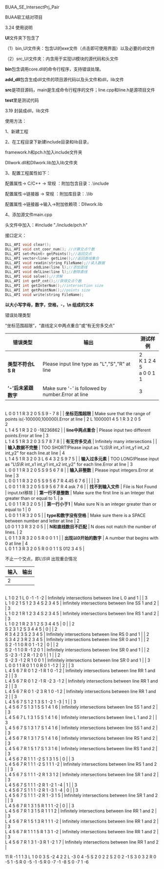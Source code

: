 BUAA_SE_IntersectPrj_Pair

BUAA软工结对项目



3.24 使用说明

**UI**文件夹下包含了

（1）bin_UI文件夹：包含UI的exe文件（点击即可使用界面）以及必要的dll文件

（2）src_UI文件夹：内含用于实现UI模块的源代码和头文件

**bin**包含调用core.dll的命令行程序，支持错误处理。

**add_dll**包含生成dll文件的项目源代码以及头文件和dll，lib文件

**src**是项目源码，main是生成命令行程序的文件；line.cpp和line.h是源项目文件

**test**里是测试代码



3.19 封装成dll，lib文件

使用方法：

1、新建工程

2、在工程目录下新建include目录和lib目录，

framework.h和pch.h加入include文件夹

Dllwork.dll和Dllwork.lib加入lib文件夹

3、配置工程属性如下：

配置属性-> C/C++ -> 常规 ：附加包含目录：.\include

配置属性->链接器 ->  常规 ：附加库目录：.\lib

配置属性->链接器->输入->附加依赖项：Dllwork.lib

4、添加源文件main.cpp

头文件中加入：#include "./include/pch.h"

接口定义：

```c++
DLL_API void clear();
DLL_API void cnt_coor_num(); //计算交点个数
DLL_API set<Point> getPoints();//返回交点
DLL_API vector<line> getLine();//返回直线集合
DLL_API void readin(string FileName);//读入数据
DLL_API void addLine(line l);//添加直线
DLL_API void delLine(line l);//删除直线
DLL_API void solve();//求解
DLL_API int getP_cnt();//获得交点个数
DLL_API int getInterNum();//intersection size
DLL_API int getPointNum();//points size
DLL_API void write(string FileName);
```

**以大小写字母，数字，空格，-，\n 组成的文本**

错误处理类型

“坐标范围超限”，“直线定义中两点重合”或“有无穷多交点”

| 错误类型               | 输出                                                         | 测试样例                                                     |
| ---------------------- | ------------------------------------------------------------ | ------------------------------------------------------------ |
| **类型不符合L S R**    | Please input line type as \"L\",\"S\",\"R\" at line          | 2<br>K 1 2 4 5<br>a 0 0 1 1                                  |
| **‘-’后未紧跟数字**    | Make sure ‘-’ is followed by number.Error at line            | 3
<br/>L 0 0 1 1
R 3 2 0 5
S 9 - 7 8                            |
| **坐标范围超限**       | Make sure that the range of points is(-100000,100000).Error at line | 2
L 1000001 4 5 1
R 3 2 0 5<br/>2<br>L 1 4 5 1
R 3 2 0 -18236862 |
| **line中两点重合**     | Please input two different points.Error at line              | 3
<br/>L 1 4 5 1
R 3 2 0 3
S 7 8 7 8                            |
| **有无穷多交点**       | Infinitely many intersections                                |                                                              |
| **输入数据不完整**     | TOO SHORT!Please input as \"L\\S\\R int_x1 int_y1 int_x2 int_y2\" for each line.at line | 4
<br/>L 1 4 5 1
R 3 2 0 3
L 6 4 3 2
S 9 7 5                     |
| **输入过多元素**       | TOO LONG!Please input as \"L\\S\\R int_x1 int_y1 int_x2 int_y2\" for each line.Error at line | 3
<br/>L 0 0 1 1
R 3 2 0 5
S 9 5 6 7 8                          |
| **输入非整数**         | Please input integers.Error at line                          | 3
<br/>L 0 0 1 1
R 3 2 0 5
S 9 5 6 7
R 4.45 6 7 6                |
|                        |                                                              | 3
<br/>L 0 0 1 1
R 3 2 0 5
S 9 5 6 7
R 4 ask 7 6                 |
| **找不到输入文件**     | File is Not Found                                            | input.txt移除                                                |
| **第一行不是整数**     | Make sure the first line is an Integer that greater than or equal to 1. | a
<br/>L 0 0 1 1
R 3 2 0 5                                     |
| **第一行小于1**        | Make sure N is an integer greater than or equal to 1         | 0
<br/>L 0 0 1 1
R 3 2 0 5                                     |
| **type和数字没有空格** | Make sure there is a SPACE between number and letter at line | 2
<br/>L0 0 1 1 3
R 3 2 0 5                                    |
| **N和直线数目不匹配**  | N does not match the number of lines.                        | 2
<br/>L 0 1 1 3
R 3 2 0 5
R 0 0 1 1                            |
| **出现以0开始的数字**  | A number that begins with 0 at line                          | 4
<br/>L 0 1 1 3
R 3 2 0 5
R 0 0 1 1
S 012 3 4 5                 |

不止一个交点，即L\S\R 出现重合情况

| **输入**                             | **输出**                                         |
| ------------------------------------ | ------------------------------------------------ |
| 2
<br/>L 1 0 2 1
L 0 -1 -1 -2          | Infinitely intersections between line L 0 and 1  |
| 3
<br/>L 1 0 2 1
S 1 2 3 4
S 2 3 4 5    | Infinitely intersections between line SS 1 and 2 |
| 3
<br/>L 1 0 2 1
R 1 2 3 4
S 2 3 4 5    | Infinitely intersections between line RS 1 and 2 |
| 3
<br/>L 1 0 2 1
R 2 3 1 2
S 3 4 4 5    | 0                                                |
| 2
<br/>S 2 3 1 2
S 3 4 4 5             | 0                                                |
| 2
<br/>R 3 4 2 3
S 2 3 4 5             | Infinitely intersections between line RS 0 and 1 |
| 2
<br/>S 3 4 2 3
R 2 3 4 5             | Infinitely intersections between line SR 0 and 1 |
| 2
<br/>S 2 -1 1 0
R 0 1 -1 2           | 0                                                |
| 2
<br/>S 2 -1 1 0
R -1 2 0 1           | Infinitely intersections between line SR 0 and 1 |
| 2
<br/>S -2 3 -1 2
R -1 2 0 1          | 1                                                |
| 2
<br/>S -2 3 -1 2
R 1 0 0 1           | Infinitely intersections between line SR 0 and 1 |
| 3
<br/>L 0 0 1 1
R 0 1 1 0
R 0 1 -1 2   | 2                                                |
| 3
<br/>L 4 5 6 7
R 0 1 2 -1
R 1 0 -1 2  | Infinitely intersections between line RR 1 and 2 |
| 3
<br/>L 4 5 6 7
R 0 1 2 -1
R -2 3 -1 2 | Infinitely intersections between line RR 1 and 2 |
| 3
<br/>L 4 5 6 7
R 0 1 -2 3
R 1 0 -1 2  | Infinitely intersections between line RR 1 and 2 |
| 3
<br/>L 4 5 6 7
S 1 2 1 3
S 1 -2 1 -3  | 1                                                |
| 3
<br/>L 4 5 6 7
S 1 3 1 5
S 1 4 1 6    | Infinitely intersections between line SS 1 and 2 |
| 3
<br/>L 4 5 6 7
L 1 3 1 5
S 1 4 1 6    | Infinitely intersections between line L 1 and 2  |
| 3
<br/>L 4 5 6 7
S 1 3 1 7
S 1 4 1 6    | Infinitely intersections between line SS 1 and 2 |
| 3
<br/>L 4 5 6 7
R 1 3 1 7
S 1 4 1 6    | Infinitely intersections between line RS 1 and 2 |
| 3
<br/>L 4 5 6 7
R 1 5 1 7
S 1 3 1 6    | Infinitely intersections between line RS 1 and 2 |
| 3
<br/>L 4 5 6 7
R 1 1 1 -2
S 1 3 1 5   | 0                                                |
| 3
<br/>L 4 5 6 7
R 1 1 1 -2
S 1 1 1 -2  | Infinitely intersections between line RS 1 and 2 |
| 3
<br/>L 4 5 6 7
S 1 1 1 -2
R 1 3 1 2   | Infinitely intersections between line SR 1 and 2 |
| 3
<br/>L 4 5 6 7
S 1 1 1 -2
R 1 -2 1 -4 | 1                                                |
| 3
<br/>L 4 5 6 7
S 1 1 1 -2
R 1 -3 1 -4 | 0                                                |
| 3
<br/>L 4 5 6 7
S 1 1 1 -2
R 1 -3 1 5  | Infinitely intersections between line SR 1 and 2 |
| 3
<br/>L 4 5 6 7
R 1 3 1 5
R 1 1 1 -2   | 0                                                |
| 3
<br/>L 4 5 6 7
R 1 3 1 5
R 1 1 1 2    | Infinitely intersections between line RR 1 and 2 |
| 3
<br/>L 4 5 6 7
R 1 5 1 3
R 1 1 1 -2   | Infinitely intersections between line RR 1 and 2 |
| 3
<br/>L 4 5 6 7
R 1 1 1 5
R 1 3 1 -2   | Infinitely intersections between line RR 1 and 2 |
| 3
<br/>L 4 5 6 7
R 1 3 1 -3
R 1 -2 1 7  | Infinitely intersections between line RR 1 and 2 |

11
R -1 1 1 3
L 1 0 0 3
S -2 4 2 2
L -3 0 4 -5
S 2 0 2 2
S 2 0 2 -1
S 3 0 3 2
R 0 -5 1 -5
R 0 -5 -1 -5
R 0 -7 -1 -8
S 0 -7 1 -6

